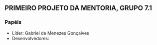 ## PRIMEIRO PROJETO DA MENTORIA, GRUPO 7.1

### Papéis
- Líder: Gabriel de Menezes Gonçalves
- Desenvolvedores: 
